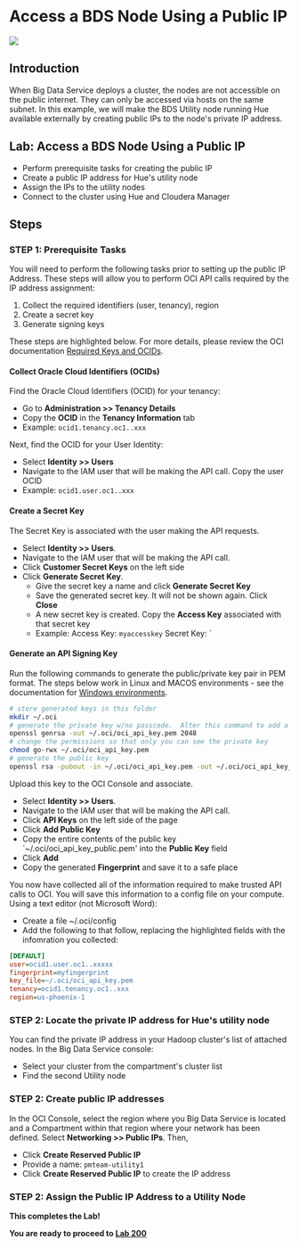 # Access a BDS Node Using a Public IP
  ![](images/100/Title-100.png)

## Introduction

When Big Data Service deploys a cluster, the nodes are not accessible on the public internet.  They can only be accessed via hosts on the same subnet.  In this example, we will make the BDS Utility node running Hue available externally by creating public IPs to the node's private IP address.

## Lab:  Access a BDS Node Using a Public IP

* Perform prerequisite tasks for creating the public IP
* Create a public IP address for Hue's utility node
* Assign the IPs to the utility nodes
* Connect to the cluster using Hue and Cloudera Manager

## Steps

### **STEP 1:** Prerequisite Tasks 
You will need to perform the following tasks prior to setting up the public IP Address.  These steps will allow you to perform OCI API calls required by the IP address assignment:
1. Collect the required identifiers (user, tenancy), region
1. Create a secret key
1. Generate signing keys

These steps are highlighted below.  For more details, please review the OCI documentation [Required Keys and OCIDs](https://docs.cloud.oracle.com/iaas/Content/API/Concepts/apisigningkey.htm).

#### Collect Oracle Cloud Identifiers (OCIDs)
Find the Oracle Cloud Identifiers (OCID) for your tenancy:
* Go to **Administration >> Tenancy Details**
* Copy the **OCID** in the **Tenancy Information** tab
* Example:  `ocid1.tenancy.oc1..xxx`

Next, find the OCID for your User Identity:
* Select **Identity >> Users**
* Navigate to the IAM user that will be making the API call.  Copy the user OCID
* Example:
`ocid1.user.oc1..xxx`

#### Create a Secret Key
The Secret Key is associated with the user making the API requests.  
* Select **Identity >> Users**.  
* Navigate to the IAM user that will be making the API call.
* Click **Customer Secret Keys** on the left side
* Click **Generate Secret Key**.  
    * Give the secret key a name and click **Generate Secret Key**
    * Save the generated secret key.  It will not be shown again.  Click **Close**
    * A new secret key is created.  Copy the **Access Key** associated with that secret key
    * Example:
    Access Key: `myaccesskey`
    Secret Key: `

#### Generate an API Signing Key
Run the following commands to generate the public/private key pair in PEM format.  The steps below work in Linux and MACOS environments - see the documentation for [Windows environments](https://docs.cloud.oracle.com/iaas/Content/API/Concepts/apisigningkey.htm).
```bash
# store generated keys in this folder
mkdir ~/.oci
# generate the private key w/no passcode.  Alter this command to add a passcode
openssl genrsa -out ~/.oci/oci_api_key.pem 2048
# change the permissions so that only you can see the private key
chmod go-rwx ~/.oci/oci_api_key.pem
# generate the public key
openssl rsa -pubout -in ~/.oci/oci_api_key.pem -out ~/.oci/oci_api_key_public.pem
```

Upload this key to the OCI Console and associate. 
* Select **Identity >> Users**.  
* Navigate to the IAM user that will be making the API call.
* Click **API Keys** on the left side of the page
* Click **Add Public Key**
* Copy the entire contents of the public key `~/.oci/oci_api_key_public.pem' into the **Public Key** field
* Click **Add**
* Copy the generated **Fingerprint** and save it to a safe place

You now have collected all of the information required to make trusted API calls to OCI.  You will save this information to a config file on your compute.  Using a text editor (not Microsoft Word):
* Create a file ~/.oci/config
* Add the following to that follow, replacing the highlighted fields with the infomration you collected:
```INI
[DEFAULT]
user=ocid1.user.oc1..xxxxx
fingerprint=myfingerprint
key_file=~/.oci/oci_api_key.pem
tenancy=ocid1.tenancy.oc1..xxx
region=us-phoenix-1
```





### **STEP 2:** Locate the private IP address for Hue's utility node
You can find the private IP address in your Hadoop cluster's list of attached nodes.  In the Big Data Service console: 
* Select your cluster from the compartment's cluster list
* Find the second Utility node



### **STEP 2:** Create public IP addresses
In the OCI Console, select the region where you Big Data Service is located and a Compartment within that region where your network has been defined.  Select **Networking >> Public IPs**.  Then,
* Click **Create Reserved Public IP**
* Provide a name: `pmteam-utility1`
* Click **Create Reserved Public IP** to create the IP address


### **STEP 2:** Assign the Public IP Address to a Utility Node




**This completes the Lab!**

**You are ready to proceed to [Lab 200](LabGuide200.md)**
